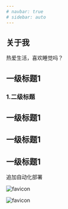 ```yaml
---
# navbar: true
# sidebar: auto
---
```


## 关于我

热爱生活，喜欢睡觉吗？

## 一级标题1

### 1.二级标题
## 一级标题1
## 一级标题1
## 一级标题1

追加自动化部署

<img :src="$withBase('/favicon.ico')" alt="favicon" class="custom">
 
 ![favicon](/favicon.ico)